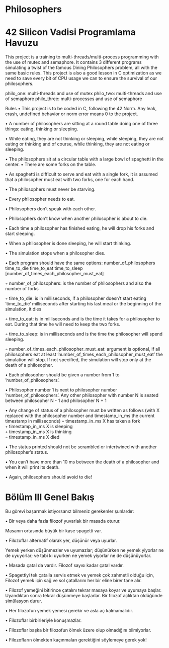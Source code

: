 # Philosophers

# 42 Silicon Vadisi Programlama Havuzu

This project is a training to multi-threads/multi-process programming with the use of mutex and semaphore.
It contains 3 different programs simulating a twist of the famous Dining Philosophers problem, all with the same basic rules.
This project is also a good lesson in C optimization as we need to save every bit of CPU usage we can to ensure the survival of our philosophers.

philo_one: multi-threads and use of mutex
philo_two: multi-threads and use of semaphore
philo_three: multi-processes and use of semaphore


Rules
• This project is to be coded in C, following the 42 Norm. Any leak, crash, undefined
behavior or norm error means 0 to the project.

• A number of philosophers are sitting at a round table doing one of three things:
eating, thinking or sleeping.

• While eating, they are not thinking or sleeping, while sleeping, they are not eating
or thinking and of course, while thinking, they are not eating or sleeping.

• The philosophers sit at a circular table with a large bowl of spaghetti in the center.
• There are some forks on the table.

• As spaghetti is difficult to serve and eat with a single fork, it is assumed that a
philosopher must eat with two forks, one for each hand.

• The philosophers must never be starving.

• Every philosopher needs to eat.

• Philosophers don’t speak with each other.

• Philosophers don’t know when another philosopher is about to die. 

• Each time a philosopher has finished eating, he will drop his forks and start sleeping.

• When a philosopher is done sleeping, he will start thinking.

• The simulation stops when a philosopher dies.

• Each program should have the same options: number_of_philosophers time_to_die
time_to_eat time_to_sleep [number_of_times_each_philosopher_must_eat]

◦ number_of_philosophers: is the number of philosophers and also the number
of forks

◦ time_to_die: is in milliseconds, if a philosopher doesn’t start eating ’time_to_die’
milliseconds after starting his last meal or the beginning of the simulation, it
dies

◦ time_to_eat: is in milliseconds and is the time it takes for a philosopher to
eat. During that time he will need to keep the two forks.

◦ time_to_sleep: is in milliseconds and is the time the philosopher will spend
sleeping.

◦ number_of_times_each_philosopher_must_eat: argument is optional, if all
philosophers eat at least ’number_of_times_each_philosopher_must_eat’ the
simulation will stop. If not specified, the simulation will stop only at the death
of a philosopher.

• Each philosopher should be given a number from 1 to ’number_of_philosophers’.

• Philosopher number 1 is next to philosopher number ’number_of_philosophers’.
Any other philosopher with number N is seated between philosopher N - 1 and
philosopher N + 1

• Any change of status of a philosopher must be written as follows (with X replaced
with the philosopher number and timestamp_in_ms the current timestamp in milliseconds)
◦ timestamp_in_ms X has taken a fork  
◦ timestamp_in_ms X is sleeping  
◦ timestamp_in_ms X is thinking  
◦ timestamp_in_ms X died  

• The status printed should not be scrambled or intertwined with another philosopher’s status.

• You can’t have more than 10 ms between the death of a philosopher and when it
will print its death.

• Again, philosophers should avoid to die!

# Bölüm III Genel Bakış
Bu görevi başarmak istiyorsanız bilmeniz gerekenler şunlardır:

• Bir veya daha fazla filozof yuvarlak bir masada oturur.

Masanın ortasında büyük bir kase spagetti var.

• Filozoflar alternatif olarak yer, düşünür veya uyurlar.

Yemek yerken düşünmezler ve uyumazlar; düşünürken ne yemek yiyorlar ne de uyuyorlar;
ve tabi ki uyurken ne yemek yiyorlar ne de düşünüyorlar.

• Masada çatal da vardır. Filozof sayısı kadar çatal vardır.

• Spagettiyi tek çatalla servis etmek ve yemek çok zahmetli olduğu için,
Filozof yemek için sağ ve sol çatallarını her bir eline birer tane alır.

• Filozof yemeğini bitirince çatalını tekrar masaya koyar ve uyumaya başlar. Uyandıktan sonra tekrar düşünmeye başlarlar. Bir filozof açlıktan öldüğünde simülasyon durur.

• Her filozofun yemek yemesi gerekir ve asla aç kalmamalıdır.

• Filozoflar birbirleriyle konuşmazlar.

• Filozoflar başka bir filozofun ölmek üzere olup olmadığını bilmiyorlar.

• Filozofların ölmekten kaçınmaları gerektiğini söylemeye gerek yok!